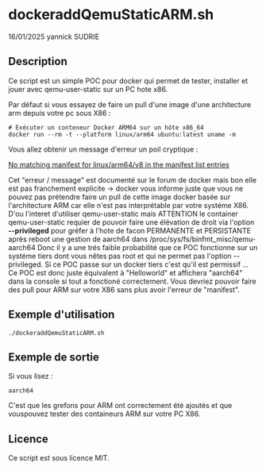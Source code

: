 # dockeraddQemuStaticARM.sh
16/01/2025
yannick SUDRIE

## Description
Ce script est un simple POC pour docker qui permet de tester, installer et jouer avec qemu-user-static sur un PC hote x86.

Par défaut si vous essayez de faire un pull d'une image d'une architecture arm depuis votre pc sous X86 :

```
# Exécuter un conteneur Docker ARM64 sur un hôte x86_64
docker run --rm -t --platform linux/arm64 ubuntu:latest uname -m
```
Vous allez obtenir un message d'erreur un poil cryptique : 

[No matching manifest for linux/arm64/v8 in the manifest list entries](https://forums.docker.com/t/how-to-fix-no-matching-manifest-ubuntu-22-04/128569) 

Cet "erreur / message" est documenté sur le forum de docker mais bon elle est pas franchement explicite ->  docker vous informe juste que vous ne pouvez pas prétendre faire un pull de cette image docker basée sur l'architecture ARM car elle n'est pas interprétable par votre systéme X86.
D'ou l'interet d'utiliser qemu-user-static mais ATTENTION le container qemu-user-static requier de pouvoir faire une élévation de droit via l'option **--privileged** pour gréfer à l'hote de facon PERMANENTE et PERSISTANTE après reboot une gestion de aarch64 dans /proc/sys/fs/binfmt_misc/qemu-aarch64
Donc il y a une trés faible probabilité que ce POC fonctionne sur un systéme tiers dont vous nêtes pas root et qui ne permet pas l'option --privileged. Si ce POC passe sur un docker tiers c'est qu'il est permissif ...
Ce POC est donc juste équivalent à "Helloworld" et affichera "aarch64" dans la console si tout a fonctioné correctement.
Vous devriez pouvoir faire des pull pour ARM sur votre X86 sans plus avoir l'erreur de "manifest".


## Exemple d'utilisation
```
./dockeraddQemuStaticARM.sh
```

## Exemple de sortie

Si vous lisez :
```
aarch64 
```
C'est que les grefons pour ARM ont correctement été ajoutés et que vouspouvez tester des containeurs ARM sur votre PC X86.

## Licence
Ce script est sous licence MIT.

